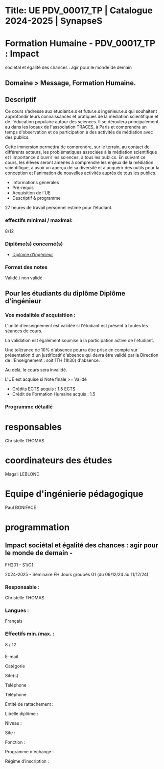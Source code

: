 # Title: UE PDV_00017_TP | Catalogue 2024-2025 | SynapseS

#  [ ](/catalogue/2024-2025) Formation Humaine \- PDV_00017_TP : Impact
sociétal et égalité des chances : agir pour le monde de demain

## Domaine > Message, Formation Humaine.

## Descriptif

Ce cours s’adresse aux étudiant.e.s et futur.e.s ingénieur.e.s qui souhaitent
approfondir leurs connaissances et pratiques de la médiation scientifique et
de l'éducation populaire autour des sciences. Il se déroulera principalement
au dans les locaux de l'association TRACES, à Paris et comprendra un temps
d'observation et de participation à des activités de médiation avec des
publics.

Cette immersion permettra de comprendre, sur le terrain, au contact de
différents acteurs, les problématiques associées à la médiation scientifique
et l'importance d'ouvrir les sciences, à tous les publics. En suivant ce
cours, les élèves seront amenés à comprendre les enjeux de la médiation
scientifique, à avoir un aperçu de sa diversité et à acquérir des outils pour
la conception et l'animation de nouvelles activités auprès de tous les
publics.

  * Informations générales
  * Pré-requis
  * Acquisition de l'UE
  * Descriptif & programme

27 heures de travail personnel estimé pour l’étudiant.

### effectifs minimal / maximal:

8/12

### Diplôme(s) concerné(s)

  * [Diplôme d'ingénieur](/catalogue/2024-2025/diplome/4/ING-diplome-d-ingenieur)

### Format des notes

Validé / non validé

## Pour les étudiants du diplôme Diplôme d'ingénieur

### Vos modalités d'acquisition :

L'unité d'enseignement est validée si l'étudiant est présent à toutes les
séances de cours.

La validation est également soumise à la participation active de l'étudiant.

  
Une tolérance de 10% d'absence pourra être prise en compte sur présentation
d'un justificatif d'absence qui devra être validé par la Direction de
l'Enseignement : soit 1TH (1h30) d'absence.

Au delà, le cours sera invalidé.

L'UE est acquise si Note finale >= Validé

  * Crédits ECTS acquis : 1.5 ECTS
  * Crédit de Formation Humaine acquis : 1.5

### Programme détaillé

# responsables

Christelle THOMAS

# coordinateurs des études

Magali LEBLOND

# Equipe d'ingénierie pédagogique

Paul BONIFACE

# programmation

## Impact sociétal et égalité des chances : agir pour le monde de demain -
FH201 - S1/G1

2024-2025 - Séminaire FH Jours groupés G1 (du 09/12/24 au 11/12/24)

### Responsable :

Christelle THOMAS

### Langues :

Français

### Effectifs min./max. :

8 / 12

###

E-mail

Catégorie

Site(s)

Téléphone

Téléphone

Entité de rattachement :

Libelle diplôme :

Niveau :

Site :

Fonction :

Programme d'échange :

Régime d'inscription :

